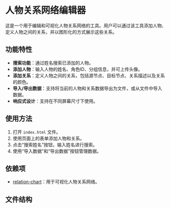 # 人物关系网络编辑器

这是一个用于编辑和可视化人物关系网络的工具。用户可以通过该工具添加人物、定义人物之间的关系，并以图形化的方式展示这些关系。

## 功能特性

- **搜索功能**：通过姓名搜索已添加的人物。
- **添加人物**：输入人物的姓名、角色ID、分组信息，并可上传头像。
- **添加关系**：定义人物之间的关系，包括源节点、目标节点、关系描述以及关系的颜色。
- **导入/导出数据**：支持将当前的人物和关系数据导出为文件，或从文件中导入数据。
- **响应式设计**：支持在不同屏幕尺寸下使用。

## 使用方法

1. 打开 `index.html` 文件。
2. 使用页面上的表单添加人物和关系。
3. 点击“搜索姓名”按钮，输入姓名进行搜索。
4. 使用“导入数据”和“导出数据”按钮管理数据。

## 依赖项
- [relation-chart](https://github.com/xiedajian/relation-chart)：用于可视化人物关系网络。

## 文件结构
